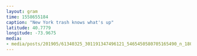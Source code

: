 ```yaml
---
layout: gram
time: 1558655184
caption: "New York trash knows what's up"
latitude: 40.7779
longitude: -73.9675
media:
- media/posts/201905/61340325_301191347496121_5465450580705165490_n_18073429240037298.jpg
---
```

